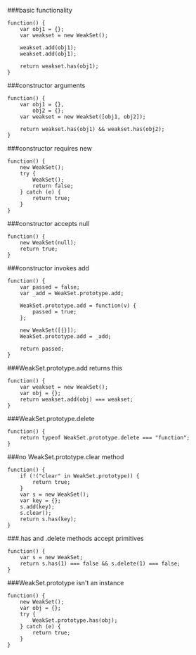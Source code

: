 ###basic functionality
          
```
function() {
    var obj1 = {};
    var weakset = new WeakSet();

    weakset.add(obj1);
    weakset.add(obj1);

    return weakset.has(obj1);
}
```
###constructor arguments
          
```
function() {
    var obj1 = {},
        obj2 = {};
    var weakset = new WeakSet([obj1, obj2]);

    return weakset.has(obj1) && weakset.has(obj2);
}
```
###constructor requires new
          
```
function() {
    new WeakSet();
    try {
        WeakSet();
        return false;
    } catch (e) {
        return true;
    }
}
```
###constructor accepts null
          
```
function() {
    new WeakSet(null);
    return true;
}
```
###constructor invokes add
          
```
function() {
    var passed = false;
    var _add = WeakSet.prototype.add;

    WeakSet.prototype.add = function(v) {
        passed = true;
    };

    new WeakSet([{}]);
    WeakSet.prototype.add = _add;

    return passed;
}
```
###WeakSet.prototype.add returns this
          
```
function() {
    var weakset = new WeakSet();
    var obj = {};
    return weakset.add(obj) === weakset;
}
```
###WeakSet.prototype.delete
          
```
function() {
    return typeof WeakSet.prototype.delete === "function";
}
```
###no WeakSet.prototype.clear method
          
```
function() {
    if (!("clear" in WeakSet.prototype)) {
        return true;
    }
    var s = new WeakSet();
    var key = {};
    s.add(key);
    s.clear();
    return s.has(key);
}
```
###.has and .delete methods accept primitives
          
```
function() {
    var s = new WeakSet;
    return s.has(1) === false && s.delete(1) === false;
}
```
###WeakSet.prototype isn't an instance
          
```
function() {
    new WeakSet();
    var obj = {};
    try {
        WeakSet.prototype.has(obj);
    } catch (e) {
        return true;
    }
}
```
